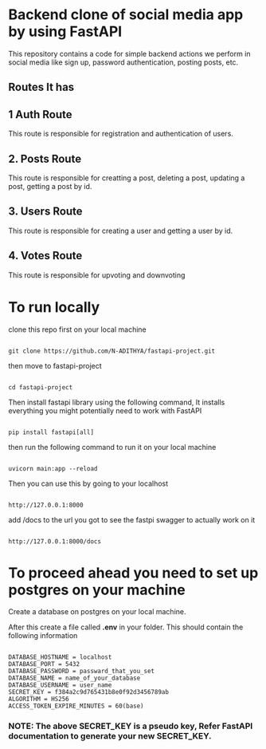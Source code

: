 # Backend clone of social media app by using FastAPI 

This repository contains a code for simple backend actions we perform in social media like sign up, password authentication, posting posts, etc.

## Routes It has

## 1 Auth Route
This route is responsible for registration and authentication of users.

## 2. Posts Route
This route is responsible for creatting a post, deleting a post, updating a post, getting a post by id.

## 3. Users Route
This route is responsible for creating a user and getting a user by id.

## 4. Votes Route
This route is responsible for upvoting and downvoting 


# To run locally
clone this repo first on your local machine
```

git clone https://github.com/N-ADITHYA/fastapi-project.git

```
then move to fastapi-project
```

cd fastapi-project

```
Then install fastapi library using the following command, It installs everything you might potentially need to work with FastAPI

```

pip install fastapi[all]

```
then run the following command to run it on your local machine

```

uvicorn main:app --reload

```

Then you can use this by going to your localhost

```

http://127.0.0.1:8000

```

add /docs to the url you got to see the fastpi swagger to actually work on it

```

http://127.0.0.1:8000/docs

```

# To proceed ahead you need to set up postgres on your machine
Create a database on postgres on your local machine. 

After this create a file called **.env** in your folder.
This should contain the following information

```

DATABASE_HOSTNAME = localhost
DATABASE_PORT = 5432
DATABASE_PASSWORD = passward_that_you_set
DATABASE_NAME = name_of_your_database
DATABASE_USERNAME = user_name
SECRET_KEY = f384a2c9d765431b8e0f92d3456789ab 
ALGORITHM = HS256
ACCESS_TOKEN_EXPIRE_MINUTES = 60(base)

```
### NOTE: The above SECRET_KEY is a pseudo key, Refer FastAPI documentation to generate your new SECRET_KEY.

